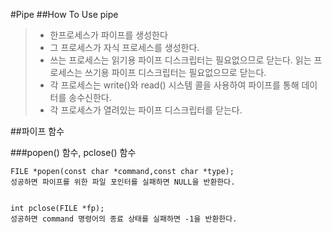 #Pipe
##How To Use pipe
>+ 한프로세스가 파이프를 생성한다
>+ 그 프로세스가 자식 프로세스를 생성한다.
>+ 쓰는 프로세스는 읽기용 파이프 디스크립터는 필요없으므로 닫는다. 읽는 프로세스는 쓰기용 파이프 디스크립터는 필요없으므로 닫는다.
>+ 각 프로세스는 write()와 read() 시스템 콜을 사용하여 파이프를 통해 데이터를 송수신한다.
>+ 각 프로세스가 열려있는 파이프 디스크립터를 닫는다.

##파이프 함수

###popen() 함수, pclose() 함수

    FILE *popen(const char *command,const char *type);
    성공하면 파이프를 위한 파일 포인터를 실패하면 NULL을 반환한다.


    int pclose(FILE *fp);
    성공하면 command 명령어의 종료 상태를 실패하면 -1을 반환한다.

